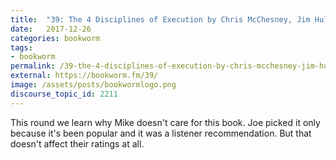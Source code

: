 ```yaml
---
title:  "39: The 4 Disciplines of Execution by Chris McChesney, Jim Huling, Sean Covey"
date:   2017-12-26
categories: bookworm
tags:
- bookworm
permalink: /39-the-4-disciplines-of-execution-by-chris-mcchesney-jim-huling-sean-covey/
external: https://bookworm.fm/39/
image: /assets/posts/bookwormlogo.png
discourse_topic_id: 2211
---
```

This round we learn why Mike doesn't care for this book. Joe picked it only because it's been popular and it was a listener recommendation. But that doesn't affect their ratings at all.
<!--more-->